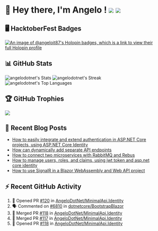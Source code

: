 # 👋 Hey there, I'm Angelo ! ![](https://img.shields.io/badge/Intel-Core_i5_12th-0071C5?style=for-the-badge&logo=intel&logoColor=white) <a href="https://www.buymeacoffee.com/angelodotnet" target="_blank"><img src="https://img.shields.io/badge/Buy%20Me%20A%20Coffee-FFDD00.svg?style=for-the-badge&logo=Buy-Me-A-Coffee&logoColor=black"></a>

## 🖥️ HacktoberFest Badges
[![An image of @angeloit87's Holopin badges, which is a link to view their full Holopin profile](https://holopin.me/angeloit87)](https://holopin.io/@angeloit87)

## 📊 GitHub Stats

![angelodotnet's Stats](https://github-readme-stats.vercel.app/api?username=angelodotnet&theme=vue-dark&show_icons=true&hide_border=true&count_private=true)
![angelodotnet's Streak](https://github-readme-streak-stats.herokuapp.com/?user=angelodotnet&theme=vue-dark&hide_border=true)
![angelodotnet's Top Languages](https://github-readme-stats.vercel.app/api/top-langs/?username=angelodotnet&theme=vue-dark&show_icons=true&hide_border=true&layout=compact)

<!--
![](https://github-readme-stats.vercel.app/api?username=angelodotnet&theme=dracula&show_icons=true&hide_border=true&count_private=true)

![](http://github-profile-summary-cards.vercel.app/api/cards/profile-details?username=angelodotnet&theme=default)
![](http://github-profile-summary-cards.vercel.app/api/cards/repos-per-language?username=angelodotnet&theme=default)
![](http://github-profile-summary-cards.vercel.app/api/cards/most-commit-language?username=angelodotnet&theme=default)

![](http://github-profile-summary-cards.vercel.app/api/cards/stats?username=angelodotnet&theme=default)
![](http://github-profile-summary-cards.vercel.app/api/cards/productive-time?username=angelodotnet&theme=default&utcOffset=2)
-->

## 🏆 GitHub Trophies
<img src="https://github-profile-trophy.vercel.app/?username=AngeloDotNet&no-frame=false&no-bg=false&margin-w=4&row=1" />

## 📝 Recent Blog Posts  
<!-- BLOG-POST-LIST:START -->
- [How to easily integrate and extend authentication in ASP.NET Core projects, using ASP.NET Core Identity](https://dev.to/angelodotnet/how-to-easily-integrate-and-extend-authentication-in-aspnet-core-projects-using-aspnet-core-130p)
- [How can dynamically add separate API endpoints](https://dev.to/angelodotnet/how-can-dynamically-add-separate-api-endpoints-4h56)
- [How to connect two microservices with RabbitMQ and Rebus](https://dev.to/angelodotnet/how-to-connect-two-microservices-with-rabbitmq-and-rebus-278)
- [How to manage users, roles, and claims, using jwt token and asp.net core identity](https://dev.to/angelodotnet/how-to-manage-roles-permissions-and-more-using-jwt-token-and-aspnet-core-identity-11k0)
- [How to use SignalR in a Blazor WebAssembly and Web API project](https://dev.to/angelodotnet/how-to-use-signalr-in-a-blazor-webassembly-and-web-api-project-27cp)
<!-- BLOG-POST-LIST:END -->

## ⚡ Recent GitHub Activity
<!--START_SECTION:activity-->
1. 💪 Opened PR [#120](https://github.com/AngeloDotNet/MinimalApi.Identity/pull/120) in [AngeloDotNet/MinimalApi.Identity](https://github.com/AngeloDotNet/MinimalApi.Identity)
2. 🗣 Commented on [#6810](https://github.com/dotnetcore/BootstrapBlazor/pull/6810#issuecomment-3355997555) in [dotnetcore/BootstrapBlazor](https://github.com/dotnetcore/BootstrapBlazor)
3. 🎉 Merged PR [#118](https://github.com/AngeloDotNet/MinimalApi.Identity/pull/118) in [AngeloDotNet/MinimalApi.Identity](https://github.com/AngeloDotNet/MinimalApi.Identity)
4. 🎉 Merged PR [#117](https://github.com/AngeloDotNet/MinimalApi.Identity/pull/117) in [AngeloDotNet/MinimalApi.Identity](https://github.com/AngeloDotNet/MinimalApi.Identity)
5. 💪 Opened PR [#118](https://github.com/AngeloDotNet/MinimalApi.Identity/pull/118) in [AngeloDotNet/MinimalApi.Identity](https://github.com/AngeloDotNet/MinimalApi.Identity)
<!--END_SECTION:activity-->
